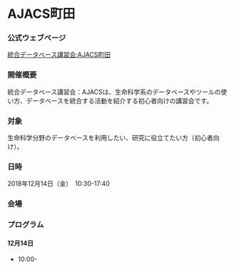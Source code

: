 # AJACS町田

### 公式ウェブページ
[統合データベース講習会:AJACS町田](https://events.biosciencedbc.jp/training/)  

### 開催概要
統合データベース講習会：AJACSは、生命科学系のデータベースやツールの使い方、データベースを統合する活動を紹介する初心者向けの講習会です。 



### 対象
生命科学分野のデータベースを利用したい、研究に役立てたい方（初心者向け）。  

### 日時
2018年12月14日（金）　10:30-17:40

### 会場


### プログラム
#### 12月14日
- 10:00-
